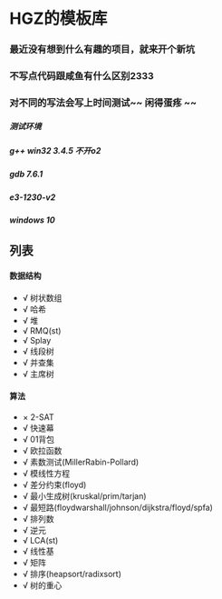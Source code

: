 # HGZ的模板库
### 最近没有想到什么有趣的项目，就来开个新坑
### 不写点代码跟咸鱼有什么区别2333
### 对不同的写法会写上时间测试~~ 闲得蛋疼 ~~
##### 测试环境
##### g++ win32 3.4.5 不开o2
##### gdb 7.6.1
##### e3-1230-v2
##### windows 10
## 列表
#### 数据结构
- √ 树状数组
- √ 哈希
- √ 堆
- √ RMQ(st)
- √ Splay
- √ 线段树
- √ 并查集
- √ 主席树
#### 算法
- × 2-SAT
- √ 快速幕
- √ 01背包
- √ 欧拉函数
- √ 素数测试(MillerRabin-Pollard)
- √ 模线性方程
- √ 差分约束(floyd)
- √ 最小生成树(kruskal/prim/tarjan)
- √ 最短路(floydwarshall/johnson/dijkstra/floyd/spfa)
- √ 排列数
- √ 逆元
- √ LCA(st)
- √ 线性基
- √ 矩阵
- √ 排序(heapsort/radixsort)
- √ 树的重心